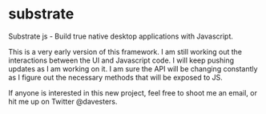 substrate
=========

Substrate js - Build true native desktop applications with Javascript.

This is a very early version of this framework. I am still working out the interactions between the UI and Javascript code. I will keep pushing updates as I am working on it. I am sure the API will be changing constantly as I figure out the necessary methods that will be exposed to JS.

If anyone is interested in this new project, feel free to shoot me an email, or hit me up on Twitter @davesters.
